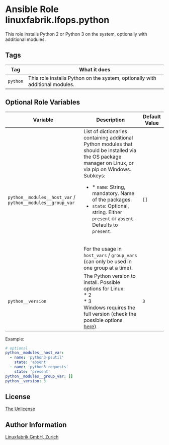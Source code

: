 # Ansible Role linuxfabrik.lfops.python

This role installs Python 2 or Python 3 on the system, optionally with additional modules.


## Tags

| Tag      | What it does                                                                 |
| ---      | ------------                                                                 |
| `python` | This role installs Python on the system, optionally with additional modules. |


## Optional Role Variables

| Variable | Description | Default Value |
| -------- | ----------- | ------------- |
| `python__modules__host_var` / `python__modules__group_var` | List of dictionaries containing additional Python modules that should be installed via the OS package manager on Linux, or via pip on Windows. Subkeys: <ul><li>* `name`: String, mandatory. Name of the packages.</li><li>`state`: Optional, string. Either `present` or `absent`. Defaults to `present`.</li></ul><br>For the usage in `host_vars` / `group_vars` (can only be used in one group at a time). | `[]` |
| `python__version` | The Python version to install. Possible options for Linux:<br> * 2<br> * 3<br> Windows requires the full version (check the possible options [here](https://www.python.org/ftp/python/)). | `3` |

Example:
```yaml
# optional
python__modules__host_var:
  - name: 'python3-psutil'
    state: 'absent'
  - name: 'python3-requests'
    state: 'present'
python__modules__group_var: []
python__version: 3
```


## License

[The Unlicense](https://unlicense.org/)


## Author Information

[Linuxfabrik GmbH, Zurich](https://www.linuxfabrik.ch)
